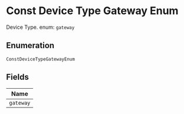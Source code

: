 
# Const Device Type Gateway Enum

Device Type. enum: `gateway`

## Enumeration

`ConstDeviceTypeGatewayEnum`

## Fields

| Name |
|  --- |
| `gateway` |

